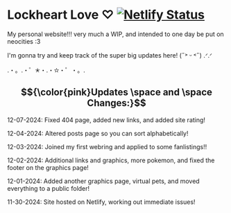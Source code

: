 # Lockheart Love ♡ [![Netlify Status](https://api.netlify.com/api/v1/badges/5848a38c-4b0c-4758-9a26-7d619c6d0ac6/deploy-status)](https://app.netlify.com/sites/lockheartlove/deploys)

My personal website!!! very much a WIP, and intended to one day be put on neocities :3

I'm gonna try and keep track of the super big updates here! (˶˃ ᵕ ˂˶) .ᐟ.ᐟ

.・。.・゜✭・.・✫・゜・。. 

## $${\color{pink}Updates \space and \space Changes:}$$
12-07-2024: Fixed 404 page, added new links, and added site rating!

12-04-2024: Altered posts page so you can sort alphabetically!

12-03-2024: Joined my first webring and applied to some fanlistings!!

12-02-2024: Additional links and graphics, more pokemon, and fixed the footer on the graphics page!

12-01-2024: Added another graphics page, virtual pets, and moved everything to a public folder!

11-30-2024: Site hosted on Netlify, working out immediate issues!

